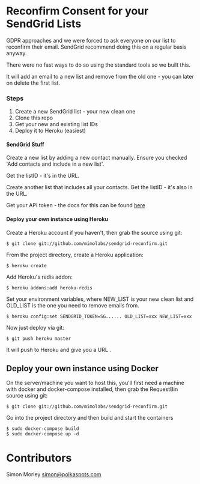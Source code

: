 # Reconfirm Consent for your SendGrid Lists

GDPR approaches and we were forced to ask everyone on our list to reconfirm their email. SendGrid recommend doing this on a regular basis anyway.

There were no fast ways to do so using the standard tools so we built this.

It will add an email to a new list and remove from the old one - you can later on delete the first list.

### Steps

1. Create a new SendGrid list - your new clean one
2. Clone this repo
3. Get your new and existing list IDs
4. Deploy it to Heroku (easiest)

#### SendGrid Stuff

Create a new list by adding a new contact manually. Ensure you checked 'Add contacts and include in a new list'.

Get the listID - it's in the URL.

Create another list that includes all your contacts. Get the listID - it's also in the URL.

Get your API token - the docs for this can be found [here](https://sendgrid.com/docs/User_Guide/Settings/api_keys.html)

#### Deploy your own instance using Heroku

Create a Heroku account if you haven't, then grab the source using git:

```
$ git clone git://github.com/mimolabs/sendgrid-reconfirm.git
```

From the project directory, create a Heroku application:

```
$ heroku create
```

Add Heroku's redis addon:

```
$ heroku addons:add heroku-redis
```

Set your environment variables, where NEW_LIST is your new clean list and OLD_LIST is the one you need to remove emails from.

```
$ heroku config:set SENDGRID_TOKEN=SG...... OLD_LIST=xxx NEW_LIST=xxx
```

Now just deploy via git:

```
$ git push heroku master
```

It will push to Heroku and give you a URL .

## Deploy your own instance using Docker
On the server/machine you want to host this, you'll first need a machine with docker and docker-compose installed, then grab the RequestBin source using git:

```
$ git clone git://github.com/mimolabs/sendgrid-reconfirm.git
```

Go into the project directory and then build and start the containers

```
$ sudo docker-compose build
$ sudo docker-compose up -d
```

# Contributors
Simon Morley simon@polkaspots.com

